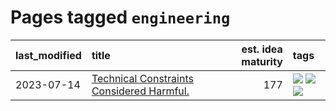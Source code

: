 # Pages tagged `engineering`

|last_modified|title|est. idea maturity|tags
|:---|:---|---:|:---|
|2023-07-14|[Technical Constraints Considered Harmful.](../constraints_considered_hazardous.md)|177|[![](https://img.shields.io/badge/tag-best_practices-95bed6)](../tags/best_practices.md) [![](https://img.shields.io/badge/tag-engineering-1743a)](../tags/engineering.md) [![](https://img.shields.io/badge/tag-publication-4db4d2)](../tags/publication.md)|